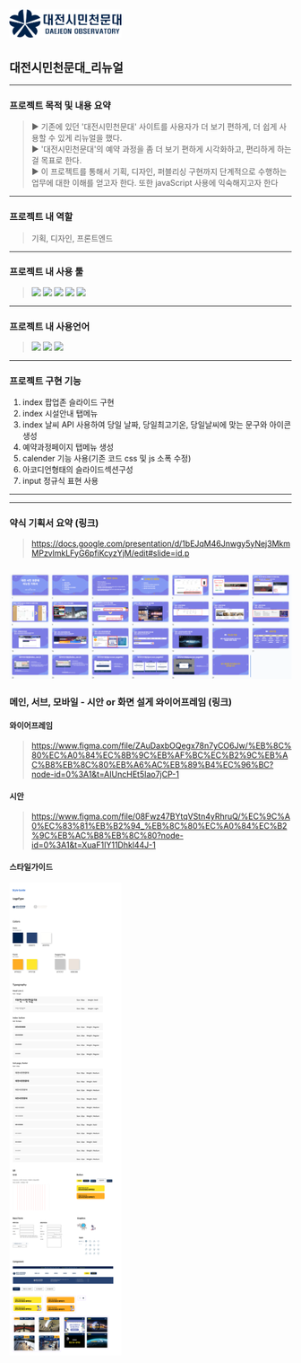 # <img src=https://raw.githubusercontent.com/YooSangbum/project2/master/readme_images/logo.png width="200px">

## 대전시민천문대\_리뉴얼

---

### 프로젝트 목적 및 내용 요약

> ▶ 기존에 있던 '대전시민천문대' 사이트를 사용자가 더 보기 편하게, 더 쉽게 사용할 수 있게 리뉴얼을 했다. <br/>
> ▶ '대전시민천문대'의 예약 과정을 좀 더 보기 편하게 시각화하고, 편리하게 하는걸 목표로 한다. <br/>
> ▶ 이 프로젝트를 통해서 기획, 디자인, 퍼블리싱 구현까지 단계적으로 수행하는 업무에 대한 이해를 얻고자 한다. 또한 javaScript 사용에 익숙해지고자 한다

---

### 프로젝트 내 역할

> 기획, 디자인, 프론트엔드

---

### 프로젝트 내 사용 툴

> <img src="https://img.shields.io/badge/피그마-F24E1E?style=flat-square&logo=Figma&logoColor=white"/>
> <img src="https://img.shields.io/badge/피그잼-purple?style=flat-square&logo=Figma&logoColor=white"/> 
> <img src="https://img.shields.io/badge/AdobePhotoshop-31A8FF?style=flat-square&logo=Adobe Photoshop&logoColor=white"/> 
> <img src="https://img.shields.io/badge/Adobelllustrator-FF9A00?style=flat-square&logo=Adobe Illustrator&logoColor=white"/> 
> <img src="https://img.shields.io/badge/Visual Studio Code-007ACC?style=flat-square&logo=Visual Studio Code&logoColor=white"/>

---

### 프로젝트 내 사용언어

> <img src="https://img.shields.io/badge/HTML-E34F26?style=flat-square&logo=HTML5&logoColor=white"/> 
> <img src="https://img.shields.io/badge/CSS-1572B6?style=flat-square&logo=CSS3&logoColor=white"/> 
> <img src="https://img.shields.io/badge/JS-F7DF1E?style=flat-square&logo=JavaScript&logoColor=white"/>

---

### 프로젝트 구현 기능

1. index 팝업존 슬라이드 구현
2. index 시설안내 탭메뉴
3. index 날씨 API 사용하여 당일 날짜, 당일최고기온, 당일날씨에 맞는 문구와 아이콘 생성
4. 예약과정페이지 탭메뉴 생성
5. calender 기능 사용(기존 코드 css 및 js 소폭 수정)
6. 아코디언형태의 슬라이드섹션구성
7. input 정규식 표현 사용

---

---

### 약식 기획서 요약 (링크)

> https://docs.google.com/presentation/d/1bEJqM46Jnwgy5yNej3MkmMPzvlmkLFyG6pfiKcyzYjM/edit#slide=id.p

## <img src=https://raw.githubusercontent.com/YooSangbum/project2/master/readme_images/%EC%95%BD%EC%8B%9D%EA%B8%B0%ED%9A%8D%EC%84%9C.png width=600px>

### 메인, 서브, 모바일 - 시안 or 화면 설게 와이어프레임 (링크)

#### 와이어프레임

> https://www.figma.com/file/ZAuDaxbOQegx78n7yCO6Jw/%EB%8C%80%EC%A0%84%EC%8B%9C%EB%AF%BC%EC%B2%9C%EB%AC%B8%EB%8C%80%EB%A6%AC%EB%89%B4%EC%96%BC?node-id=0%3A1&t=AIUncHEt5Iao7jCP-1

#### 시안

> https://www.figma.com/file/08Fwz47BYtqVStn4yRhruQ/%EC%9C%A0%EC%83%81%EB%B2%94_%EB%8C%80%EC%A0%84%EC%B2%9C%EB%AC%B8%EB%8C%80?node-id=0%3A1&t=XuaF1IY11Dhkl44J-1

#### 스타일가이드

<img src=https://raw.githubusercontent.com/YooSangbum/project2/master/readme_images/styleguide.jpg width=200px>
